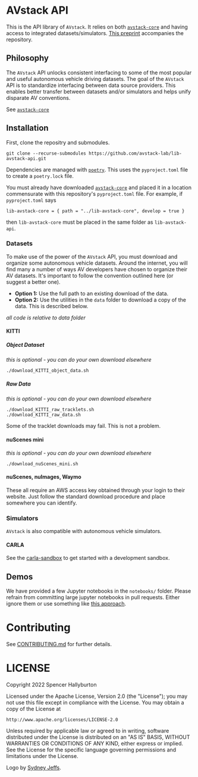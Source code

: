 # AVstack API

This is the API library of `AVstack`.  It relies on both [`avstack-core`][avstack-core] and having access to integrated datasets/simulators. [This preprint][avstack-preprint] accompanies the repository.

## Philosophy

The `AVstack` API unlocks consistent interfacing to some of the most popular and useful autonomous vehicle driving datasets. The goal of the `AVstack` API is to standardize interfacing between data source providers. This enables better transfer between datasets and/or simulators and helps unify disparate AV conventions.

See [`avstack-core`][avstack-core]

## Installation

First, clone the repositry and submodules.
```
git clone --recurse-submodules https://github.com/avstack-lab/lib-avstack-api.git 
```
Dependencies are managed with [`poetry`][poetry]. This uses the `pyproject.toml` file to create a `poetry.lock` file. 

You must already have downloaded [`avstack-core`][avstack-core] and placed it in a location commensurate with this repository's `pyproject.toml` file. For example, if `pyproject.toml` says 
```
lib-avstack-core = { path = "../lib-avstack-core", develop = true }
```
then `lib-avstack-core` must be placed in the same folder as `lib-avstack-api`. 

### Datasets

To make use of the power of the `AVstack` API, you must download and organize some autonomous vehicle datasets. Around the internet, you will find many a number of ways AV developers have chosen to organize their AV datasets. It's important to follow the convention outlined here (or suggest a better one). 

- **Option 1:** Use the full path to an existing download of the data.
- **Option 2:** Use the utilities in the `data` folder to download a copy of the data. This is described below.

*all code is relative to data folder*

#### KITTI

##### Object Dataset
*this is optional - you can do your own download elsewhere*
```
./download_KITTI_object_data.sh
```

##### Raw Data
*this is optional - you can do your own download elsewhere*
```
./download_KITTI_raw_tracklets.sh
./download_KITTI_raw_data.sh
```
Some of the tracklet downloads may fail. This is not a problem.

#### nuScenes mini
*this is optional - you can do your own download elsewhere*
```
./download_nuScenes_mini.sh
```

#### nuScenes, nuImages, Waymo
These all require an AWS access key obtained through your login to their website. Just follow the standard download procedure and place somewhere you can identify. 

### Simulators

`AVstack` is also compatible with autonomous vehicle simulators.

#### CARLA

See the [carla-sandbox][carla-sandbox] to get started with a development sandbox.

## Demos

We have provided a few Jupyter notebooks in the `notebooks/` folder. Please refrain from committing large jupyter notebooks in pull requests. Either ignore them or use something like [this approach](https://zhauniarovich.com/post/2020/2020-10-clearing-jupyter-output-p2/).

# Contributing

See [CONTRIBUTING.md](https://github.com/avstack-lab/lib-avstack-core/CONTRIBUTING.md) for further details.

# LICENSE

Copyright 2022 Spencer Hallyburton

Licensed under the Apache License, Version 2.0 (the "License");
you may not use this file except in compliance with the License.
You may obtain a copy of the License at

    http://www.apache.org/licenses/LICENSE-2.0

Unless required by applicable law or agreed to in writing, software
distributed under the License is distributed on an "AS IS" BASIS,
WITHOUT WARRANTIES OR CONDITIONS OF ANY KIND, either express or implied.
See the License for the specific language governing permissions and
limitations under the License.

Logo by [Sydney Jeffs](https://twitter.com/sydney_jeffs).


[poetry]: https://github.com/python-poetry/poetry
[avstack-core]: https://github.com/avstack-lab/lib-avstack-core
[avstack-preprint]: https://arxiv.org/pdf/2212.13857.pdf
[carla-sandbox]: https://github.com/avstack-lab/carla-sandbox
